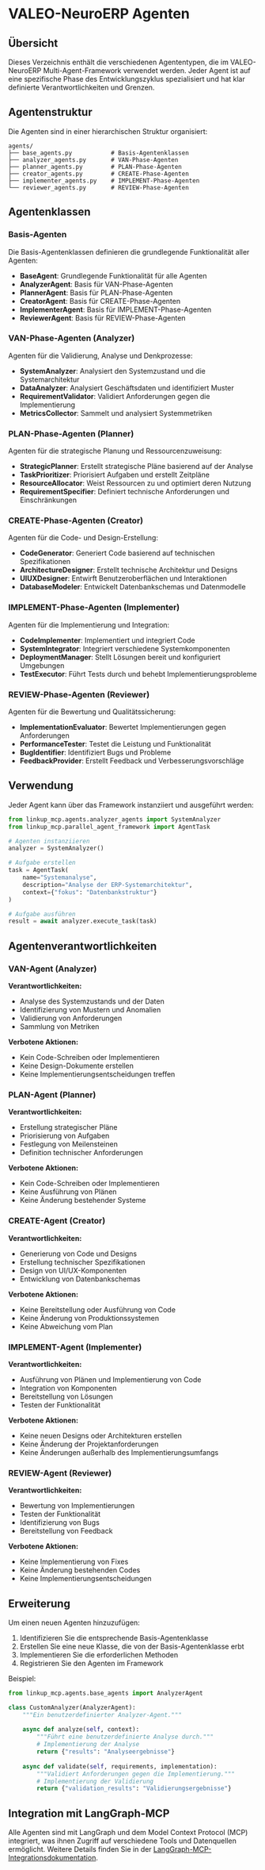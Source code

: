 # VALEO-NeuroERP Agenten

## Übersicht

Dieses Verzeichnis enthält die verschiedenen Agententypen, die im VALEO-NeuroERP Multi-Agent-Framework verwendet werden. Jeder Agent ist auf eine spezifische Phase des Entwicklungszyklus spezialisiert und hat klar definierte Verantwortlichkeiten und Grenzen.

## Agentenstruktur

Die Agenten sind in einer hierarchischen Struktur organisiert:

```
agents/
├── base_agents.py           # Basis-Agentenklassen
├── analyzer_agents.py       # VAN-Phase-Agenten
├── planner_agents.py        # PLAN-Phase-Agenten
├── creator_agents.py        # CREATE-Phase-Agenten
├── implementer_agents.py    # IMPLEMENT-Phase-Agenten
└── reviewer_agents.py       # REVIEW-Phase-Agenten
```

## Agentenklassen

### Basis-Agenten

Die Basis-Agentenklassen definieren die grundlegende Funktionalität aller Agenten:

- **BaseAgent**: Grundlegende Funktionalität für alle Agenten
- **AnalyzerAgent**: Basis für VAN-Phase-Agenten
- **PlannerAgent**: Basis für PLAN-Phase-Agenten
- **CreatorAgent**: Basis für CREATE-Phase-Agenten
- **ImplementerAgent**: Basis für IMPLEMENT-Phase-Agenten
- **ReviewerAgent**: Basis für REVIEW-Phase-Agenten

### VAN-Phase-Agenten (Analyzer)

Agenten für die Validierung, Analyse und Denkprozesse:

- **SystemAnalyzer**: Analysiert den Systemzustand und die Systemarchitektur
- **DataAnalyzer**: Analysiert Geschäftsdaten und identifiziert Muster
- **RequirementValidator**: Validiert Anforderungen gegen die Implementierung
- **MetricsCollector**: Sammelt und analysiert Systemmetriken

### PLAN-Phase-Agenten (Planner)

Agenten für die strategische Planung und Ressourcenzuweisung:

- **StrategicPlanner**: Erstellt strategische Pläne basierend auf der Analyse
- **TaskPrioritizer**: Priorisiert Aufgaben und erstellt Zeitpläne
- **ResourceAllocator**: Weist Ressourcen zu und optimiert deren Nutzung
- **RequirementSpecifier**: Definiert technische Anforderungen und Einschränkungen

### CREATE-Phase-Agenten (Creator)

Agenten für die Code- und Design-Erstellung:

- **CodeGenerator**: Generiert Code basierend auf technischen Spezifikationen
- **ArchitectureDesigner**: Erstellt technische Architektur und Designs
- **UIUXDesigner**: Entwirft Benutzeroberflächen und Interaktionen
- **DatabaseModeler**: Entwickelt Datenbankschemas und Datenmodelle

### IMPLEMENT-Phase-Agenten (Implementer)

Agenten für die Implementierung und Integration:

- **CodeImplementer**: Implementiert und integriert Code
- **SystemIntegrator**: Integriert verschiedene Systemkomponenten
- **DeploymentManager**: Stellt Lösungen bereit und konfiguriert Umgebungen
- **TestExecutor**: Führt Tests durch und behebt Implementierungsprobleme

### REVIEW-Phase-Agenten (Reviewer)

Agenten für die Bewertung und Qualitätssicherung:

- **ImplementationEvaluator**: Bewertet Implementierungen gegen Anforderungen
- **PerformanceTester**: Testet die Leistung und Funktionalität
- **BugIdentifier**: Identifiziert Bugs und Probleme
- **FeedbackProvider**: Erstellt Feedback und Verbesserungsvorschläge

## Verwendung

Jeder Agent kann über das Framework instanziiert und ausgeführt werden:

```python
from linkup_mcp.agents.analyzer_agents import SystemAnalyzer
from linkup_mcp.parallel_agent_framework import AgentTask

# Agenten instanziieren
analyzer = SystemAnalyzer()

# Aufgabe erstellen
task = AgentTask(
    name="Systemanalyse",
    description="Analyse der ERP-Systemarchitektur",
    context={"fokus": "Datenbankstruktur"}
)

# Aufgabe ausführen
result = await analyzer.execute_task(task)
```

## Agentenverantwortlichkeiten

### VAN-Agent (Analyzer)

**Verantwortlichkeiten:**
- Analyse des Systemzustands und der Daten
- Identifizierung von Mustern und Anomalien
- Validierung von Anforderungen
- Sammlung von Metriken

**Verbotene Aktionen:**
- Kein Code-Schreiben oder Implementieren
- Keine Design-Dokumente erstellen
- Keine Implementierungsentscheidungen treffen

### PLAN-Agent (Planner)

**Verantwortlichkeiten:**
- Erstellung strategischer Pläne
- Priorisierung von Aufgaben
- Festlegung von Meilensteinen
- Definition technischer Anforderungen

**Verbotene Aktionen:**
- Kein Code-Schreiben oder Implementieren
- Keine Ausführung von Plänen
- Keine Änderung bestehender Systeme

### CREATE-Agent (Creator)

**Verantwortlichkeiten:**
- Generierung von Code und Designs
- Erstellung technischer Spezifikationen
- Design von UI/UX-Komponenten
- Entwicklung von Datenbankschemas

**Verbotene Aktionen:**
- Keine Bereitstellung oder Ausführung von Code
- Keine Änderung von Produktionssystemen
- Keine Abweichung vom Plan

### IMPLEMENT-Agent (Implementer)

**Verantwortlichkeiten:**
- Ausführung von Plänen und Implementierung von Code
- Integration von Komponenten
- Bereitstellung von Lösungen
- Testen der Funktionalität

**Verbotene Aktionen:**
- Keine neuen Designs oder Architekturen erstellen
- Keine Änderung der Projektanforderungen
- Keine Änderungen außerhalb des Implementierungsumfangs

### REVIEW-Agent (Reviewer)

**Verantwortlichkeiten:**
- Bewertung von Implementierungen
- Testen der Funktionalität
- Identifizierung von Bugs
- Bereitstellung von Feedback

**Verbotene Aktionen:**
- Keine Implementierung von Fixes
- Keine Änderung bestehenden Codes
- Keine Implementierungsentscheidungen

## Erweiterung

Um einen neuen Agenten hinzuzufügen:

1. Identifizieren Sie die entsprechende Basis-Agentenklasse
2. Erstellen Sie eine neue Klasse, die von der Basis-Agentenklasse erbt
3. Implementieren Sie die erforderlichen Methoden
4. Registrieren Sie den Agenten im Framework

Beispiel:

```python
from linkup_mcp.agents.base_agents import AnalyzerAgent

class CustomAnalyzer(AnalyzerAgent):
    """Ein benutzerdefinierter Analyzer-Agent."""
    
    async def analyze(self, context):
        """Führt eine benutzerdefinierte Analyse durch."""
        # Implementierung der Analyse
        return {"results": "Analyseergebnisse"}
    
    async def validate(self, requirements, implementation):
        """Validiert Anforderungen gegen die Implementierung."""
        # Implementierung der Validierung
        return {"validation_results": "Validierungsergebnisse"}
```

## Integration mit LangGraph-MCP

Alle Agenten sind mit LangGraph und dem Model Context Protocol (MCP) integriert, was ihnen Zugriff auf verschiedene Tools und Datenquellen ermöglicht. Weitere Details finden Sie in der [LangGraph-MCP-Integrationsdokumentation](../docs/langgraph_mcp_integration.md). 